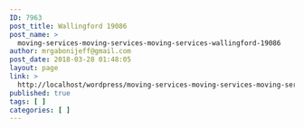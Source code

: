 ```yaml
---
ID: 7963
post_title: Wallingford 19086
post_name: >
  moving-services-moving-services-moving-services-wallingford-19086
author: mrgabonijeff@gmail.com
post_date: 2018-03-28 01:48:05
layout: page
link: >
  http://localhost/wordpress/moving-services-moving-services-moving-services-wallingford-19086/
published: true
tags: [ ]
categories: [ ]
---
```

